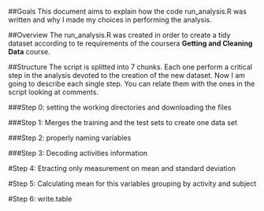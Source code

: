 ##Goals
This document aims to explain how the code run_analysis.R was written and why I made my choices in performing the analysis.

##Overview
The run_analysis.R was created in order to create a tidy dataset according to te requirements of the coursera **Getting and Cleaning Data** course.

##Structure
The script is splitted into 7 chunks. Each one perform a critical step in the analysis devoted to the creation of the new dataset. Now I am going to describe each single step. You can relate them with the ones in the script looking at comments.

###Step 0: setting the working directories and downloading the files



###Step 1: Merges the training and the test sets to create one data set



###Step 2: properly naming variables



###Step 3: Decoding activities information



#Step 4: Etracting only measurement on mean and standard deviation




#Step 5: Calculating mean for this variables grouping by activity and subject




#Step 6: write.table
